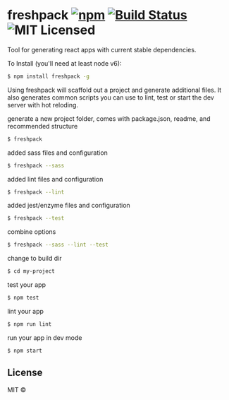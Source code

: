 # freshpack [![npm](https://img.shields.io/npm/v/freshpack.svg?maxAge=2592000)](https://www.npmjs.com/package/freshpack) [![Build Status](https://travis-ci.org/freshpack/freshpack.svg?branch=master)](https://travis-ci.org/freshpack/freshpack) ![MIT Licensed](https://img.shields.io/npm/l/freshpack.svg)

Tool for generating react apps with current stable dependencies.

To Install (you'll need at least node v6):

```bash
$ npm install freshpack -g
```

Using freshpack will scaffold out a project and generate additional files.
It also generates common scripts you can use to lint, test or start the dev server with hot reloding.

generate a new project folder, comes with package.json, readme, and recommended structure
```bash
$ freshpack
```

added sass files and configuration
```bash
$ freshpack --sass
```

added lint files and configuration
```bash
$ freshpack --lint
```

added jest/enzyme files and configuration
```bash
$ freshpack --test
```

combine options
```bash
$ freshpack --sass --lint --test
```

change to build dir
```bash
$ cd my-project
```

test your app
```bash
$ npm test
```

lint your app
```bash
$ npm run lint
```

run your app in dev mode
```bash
$ npm start

```

## License
MIT &copy;
